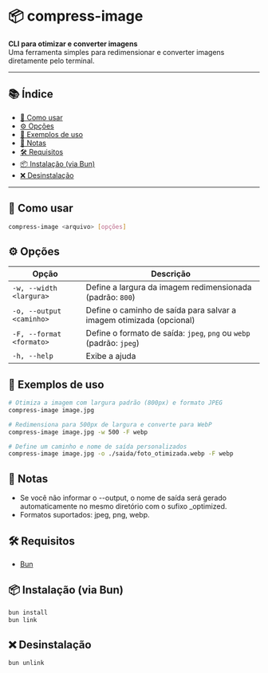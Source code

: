 # 📦 compress-image

**CLI para otimizar e converter imagens**  
Uma ferramenta simples para redimensionar e converter imagens diretamente pelo terminal.

---

## 📚 Índice

- [🚀 Como usar](#-como-usar)
- [⚙️ Opções](#️-opções)
- [📂 Exemplos de uso](#-exemplos-de-uso)
- [📝 Notas](#-notas)
- [🛠 Requisitos](#-requisitos)
- [📦 Instalação (via Bun)](#-instalação-via-bun)
- [❌ Desinstalação](#-desinstalação)

---

## 🚀 Como usar

```bash
compress-image <arquivo> [opções]
```

## ⚙️ Opções

| Opção                    | Descrição                                                           |
| ------------------------ | ------------------------------------------------------------------- |
| `-w, --width <largura>`  | Define a largura da imagem redimensionada (padrão: `800`)           |
| `-o, --output <caminho>` | Define o caminho de saída para salvar a imagem otimizada (opcional) |
| `-F, --format <formato>` | Define o formato de saída: `jpeg`, `png` ou `webp` (padrão: `jpeg`) |
| `-h, --help`             | Exibe a ajuda                                                       |

## 📂 Exemplos de uso

```bash
# Otimiza a imagem com largura padrão (800px) e formato JPEG
compress-image image.jpg

# Redimensiona para 500px de largura e converte para WebP
compress-image image.jpg -w 500 -F webp

# Define um caminho e nome de saída personalizados
compress-image image.jpg -o ./saida/foto_otimizada.webp -F webp
```

## 📝 Notas

- Se você não informar o --output, o nome de saída será gerado automaticamente no mesmo diretório com o sufixo \_optimized.
- Formatos suportados: jpeg, png, webp.

## 🛠 Requisitos

- [Bun](https://bun.sh/)

## 📦 Instalação (via Bun)

```bash
bun install
bun link
```

## ❌ Desinstalação

```bash
bun unlink
```
